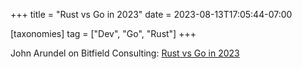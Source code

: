 +++
title = "Rust vs Go in 2023"
date = 2023-08-13T17:05:44-07:00

[taxonomies]
tag = ["Dev", "Go", "Rust"]
+++

John Arundel on Bitfield Consulting: [Rust vs Go in 2023](https://bitfieldconsulting.com/golang/rust-vs-go)

<!-- more -->
